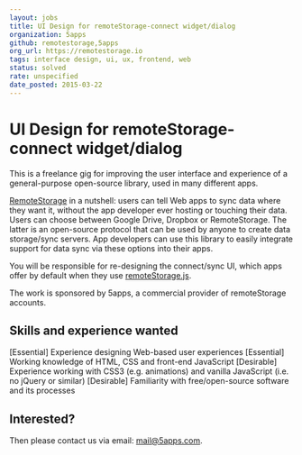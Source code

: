 ```yaml
---
layout: jobs
title: UI Design for remoteStorage-connect widget/dialog
organization: 5apps
github: remotestorage,5apps
org_url: https://remotestorage.io
tags: interface design, ui, ux, frontend, web
status: solved
rate: unspecified
date_posted: 2015-03-22
---
```


# UI Design for remoteStorage-connect widget/dialog

This is a freelance gig for improving the user interface and experience of a
general-purpose open-source library, used in many different apps.

[RemoteStorage](https://remotestorage.io) in a nutshell: users can tell Web
apps to sync data where they want it, without the app developer ever hosting or
touching their data. Users can choose between Google Drive, Dropbox or
RemoteStorage. The latter is an open-source protocol that can be used by anyone
to create data storage/sync servers. App developers can use this library to
easily integrate support for data sync via these options into their apps.

You will be responsible for re-designing the connect/sync UI, which apps offer
by default when they use
[remoteStorage.js](https://github.com/remotestorage/remotestorage.js).

The work is sponsored by 5apps, a commercial provider of remoteStorage
accounts.

## Skills and experience wanted

[Essential] Experience designing Web-based user experiences
[Essential] Working knowledge of HTML, CSS and front-end JavaScript
[Desirable] Experience working with CSS3 (e.g. animations) and vanilla JavaScript (i.e. no jQuery or similar)
[Desirable] Familiarity with free/open-source software and its processes

## Interested?

Then please contact us via email: [mail@5apps.com](mailto:mail@5apps.com).
